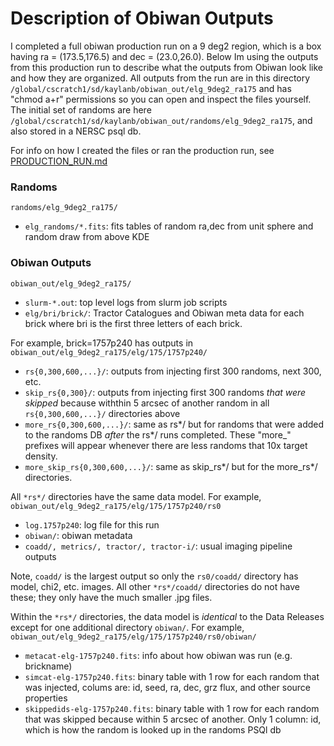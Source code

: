 # Description of Obiwan Outputs
I completed a full obiwan production run on a 9 deg2 region, which is a box having ra = (173.5,176.5) and dec = (23.0,26.0). Below Im using the outputs from this production run to describe what the outputs from Obiwan look like and how they are organized. All outputs from the run are in this directory
`/global/cscratch1/sd/kaylanb/obiwan_out/elg_9deg2_ra175`
and has "chmod a+r" permissions so you can open and inspect the files yourself. The initial set of randoms are here `/global/cscratch1/sd/kaylanb/obiwan_out/randoms/elg_9deg2_ra175`, and also stored in a NERSC psql db.

For info on how I created the files or ran the production run, see [PRODUCTION_RUN.md](https://github.com/legacysurvey/obiwan/blob/master/PRODUCTION_RUN.md)

### Randoms
`randoms/elg_9deg2_ra175/`
* `elg_randoms/*.fits`: fits tables of random ra,dec from unit sphere and random draw from above KDE 

### Obiwan Outputs
`obiwan_out/elg_9deg2_ra175/`
* `slurm-*.out`: top level logs from slurm job scripts
* `elg/bri/brick/`: Tractor Catalogues and Obiwan meta data for each brick
where bri is the first three letters of each brick.

For example, brick=1757p240 has outputs in
`obiwan_out/elg_9deg2_ra175/elg/175/1757p240/`
* `rs{0,300,600,...}/`: outputs from injecting first 300 randoms, next 300, etc.
* `skip_rs{0,300}/`: outputs from injecting first 300 randoms *that were skipped* because withthin 5 arcsec of another random in all `rs{0,300,600,...}/` directories above
* `more_rs{0,300,600,...}/`: same as rs*/ but for randoms that were added to the randoms DB *after* the rs*/ runs completed. These "more_" prefixes will appear whenever there are less randoms that 10x target density.
* `more_skip_rs{0,300,600,...}/`: same as skip_rs*/ but for the more_rs*/ directories.

All `*rs*/` directories have the same data model. For example,
`obiwan_out/elg_9deg2_ra175/elg/175/1757p240/rs0`
* `log.1757p240`: log file for this run
* `obiwan/`: obiwan metadata
* `coadd/, metrics/, tractor/, tractor-i/`: usual imaging pipeline outputs

Note, `coadd/` is the largest output so only the `rs0/coadd/` directory has model, chi2, etc. images. All other `*rs*/coadd/` directories do not have these; they only have the much smaller .jpg files.

Within the `*rs*/` directories, the data model is *identical* to the Data Releases except for one additional directory `obiwan/`. For example,
`obiwan_out/elg_9deg2_ra175/elg/175/1757p240/rs0/obiwan/`
* `metacat-elg-1757p240.fits`: info about how obiwan was run (e.g. brickname)
* `simcat-elg-1757p240.fits`: binary table with 1 row for each random that was injected, colums are: id, seed, ra, dec, grz flux, and other source properties 
* `skippedids-elg-1757p240.fits`: binary table with 1 row for each random that was skipped because within 5 arcsec of another. Only 1 column: id, which is how the random is looked up in the randoms PSQl db 
